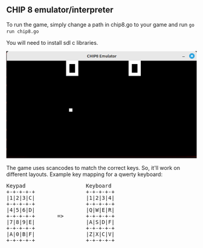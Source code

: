 ## CHIP 8 emulator/interpreter


To run the game, simply change a path in chip8.go to your game and run `go run chip8.go`

You will need to install sdl c libraries.


![PONG GIF](resources/Pong.gif)


The game uses scancodes to match the correct keys. So, it'll work on different layouts.
Example key mapping for a qwerty keyboard:
<pre>
Keypad                   Keyboard
+-+-+-+-+                +-+-+-+-+
|1|2|3|C|                |1|2|3|4|
+-+-+-+-+                +-+-+-+-+
|4|5|6|D|                |Q|W|E|R|
+-+-+-+-+       =>       +-+-+-+-+
|7|8|9|E|                |A|S|D|F|
+-+-+-+-+                +-+-+-+-+
|A|0|B|F|                |Z|X|C|V|
+-+-+-+-+                +-+-+-+-+
</pre>
